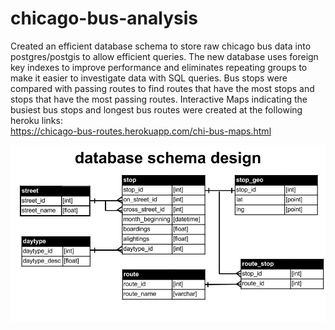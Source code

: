 # chicago-bus-analysis

Created an efficient database schema to store raw chicago bus data into postgres/postgis to allow efficient queries. The new database uses foreign key indexes to improve performance and eliminates repeating groups to make it easier to investigate data with SQL queries. Bus stops were compared with passing routes to find routes that have the most stops and stops that have the most passing routes.
Interactive Maps indicating the busiest bus stops and longest bus routes were created at the following heroku links: <br/>
https://chicago-bus-routes.herokuapp.com/chi-bus-maps.html <br/>

![alttag](https://github.com/harrydurbin/chicago-bus-analysis/blob/master/img/db_schema.jpg)


